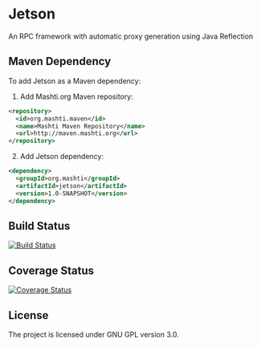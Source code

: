 Jetson
======
An RPC framework with automatic proxy generation using Java Reflection

## Maven Dependency
To add Jetson as a Maven dependency:

1. Add Mashti.org Maven repository:

``` xml
<repository>
  <id>org.mashti.maven</id>
  <name>Mashti Maven Repository</name>
  <url>http://maven.mashti.org</url>
</repository>
```

2. Add Jetson dependency:

``` xml
<dependency>
  <groupId>org.mashti</groupId>
  <artifactId>jetson</artifactId>
  <version>1.0-SNAPSHOT</version>
</dependency>
``` 

## Build Status
[![Build Status](https://travis-ci.org/mashti/jetson.png?branch=master)](https://travis-ci.org/mashti/jetson)

## Coverage Status
[![Coverage Status](https://coveralls.io/repos/mashti/jetson/badge.png?branch=master)](https://coveralls.io/r/mashti/jetson?branch=master)

## License
The project is licensed under GNU GPL version 3.0.
